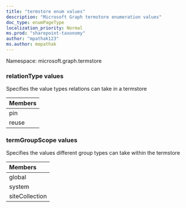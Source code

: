 ```yaml
---
title: "termstore enum values"
description: "Microsoft Graph termstore enumeration values"
doc_type: enumPageType
localization_priority: Normal
ms.prod: "sharepoint-taxonomy"
author: "mpathak123"
ms.author: mopathak
---
```


Namespace: microsoft.graph.termstore

### relationType values 

Specifies the value types relations can take in a termstore

|Members|
|:---|
|pin|
|reuse|

### termGroupScope values 

Specifies the values different group types can take within the termstore

|Members|
|:---|
|global|
|system|
|siteCollection|

<!--
{
  "type": "#page.annotation",
  "namespace": "microsoft.graph.termstore"
}
-->

